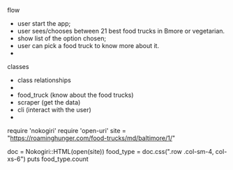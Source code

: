 flow 
- user start the app; 
- user sees/chooses between 21 best food trucks in Bmore or vegetarian.
- show list of the option chosen; 
- user can pick a food truck to know more about it.
- 

classes
- class relationships
-
- food_truck (know about the food trucks)
- scraper (get the data)
- cli (interact with the user)
- 

require 'nokogiri'
require 'open-uri'
site = "https://roaminghunger.com/food-trucks/md/baltimore/1/"

doc = Nokogiri::HTML(open(site))
food_type = doc.css(".row .col-sm-4, col-xs-6")
puts food_type.count
